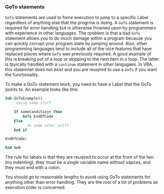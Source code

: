 ### GoTo staements

`GoTo` statements are used to force execution to jump to a specific Label regardless of anything else that the progrma is doing. A `GoTo` statement is required for error handling but is otherwise frowned upon by programmers with experience in other languages. The rpoblem is that a bad `GoTo` statement allows you to do much damage within a program because you can quickly corrupt your program state by jumping around. Also, other programming languages tend to include all of the nice features that have replaced places where `GoTo` was previously required. A good example of this is breaking out of a loop or skipping to the next item in a loop. The latter is tpyically handled with a `continue` statement in other langugaes. In VBA, this statemnet does not exist and you are reuqired to use a `GoTo` if you want the functionality.

To make a GoTo statement work, you need to have a Label that the GoTo points to. An example looks like this:

```vb
Sub GoToExample()
    'doing some stuff

    If someConditiojn Then
        GoTo EndOfCode
    Else
        ' do some other sutff
    End if

EndOfCode:

End Sub
```

The rule for labels is that they are reuqired to occur at the front of the lien (no indenting), they must be a single variable name without sapces, and they must end with a colon.

You should go to reasonable lengths to avoid using GoTo statements for anything other than error handling. They are the root of a lot of problems as execution order is concerned.
